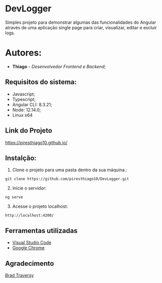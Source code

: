 # DevLogger

Simples projeto para demonstrar algumas das funcionalidades do Angular através de uma aplicação single page para criar, visualizar, editar e excluir logs.

# Autores:

* **Thiago** - *Desenvolvedor Frontend e Backend*;

## Requisitos do sistema:

* Javascript;
* Typescript;
* Angular CLI: 8.3.21;
* Node: 12.14.0;
* Linux x64

## Link do Projeto 

https://piresthiago10.github.io/

## Instalção:

1. Clone o projeto para uma pasta dentro da sua máquina.:
```
git clone https://github.com/piresthiago10/DevLogger.git
```
2. Inicie o servidor:
```
ng serve
```
3. Acesse o projeto localhost:
```
http://localhost:4200/
```

## Ferramentas utilizadas

* [Visual Studio Code](https://code.visualstudio.com/)
* [Google Chrome](https://www.google.pt/intl/pt-PT/chrome/?brand=CHBD&gclid=Cj0KCQjwn_LrBRD4ARIsAFEQFKt3kLTIsdU6a-sk3FKsxrhplkKaYNHo6Pt3aRbaEAJ3TK4fZslZmtUaAvHVEALw_wcB&gclsrc=aw)

## Agradecimento

[Brad Traversy](https://github.com/bradtraversy)
